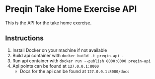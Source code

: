 # Preqin Take Home Exercise API

This is the API for the take home exercise. 

## Instructions

1. Install Docker on your machine if not available
2. Build api container with `docker build -t preqin-api .`
3. Run api container with `docker run --publish 8000:8000 preqin-api`
4. Api points can be found at `127.0.0.1:8000`
    * Docs for the api can be found at `127.0.0.1:8000/docs`
  